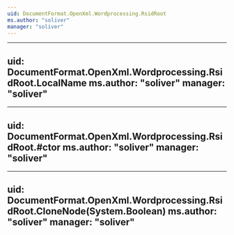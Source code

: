 ```yaml
---
uid: DocumentFormat.OpenXml.Wordprocessing.RsidRoot
ms.author: "soliver"
manager: "soliver"
---
```


---
uid: DocumentFormat.OpenXml.Wordprocessing.RsidRoot.LocalName
ms.author: "soliver"
manager: "soliver"
---

---
uid: DocumentFormat.OpenXml.Wordprocessing.RsidRoot.#ctor
ms.author: "soliver"
manager: "soliver"
---

---
uid: DocumentFormat.OpenXml.Wordprocessing.RsidRoot.CloneNode(System.Boolean)
ms.author: "soliver"
manager: "soliver"
---
